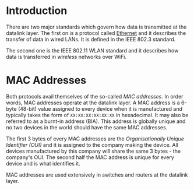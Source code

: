 # Introduction
There are two major standards which govern how data is transmitted at the datalink layer. The first on is a protocol called [Ethernet](../Protocols/Ethernet%20(IEEE%20802.3).md) and it describes the transfer of data in wired LANs. It is defined in the IEEE 802.3 standard.

The second one is the IEEE 802.11 WLAN standard and it describes how data is transferred in *wireless* networks over WiFi.

# MAC Addresses
Both protocols avail themselves of the so-called *MAC addresses*. In order words, MAC addresses operate at the datalink layer. A MAC address is a 6-byte (48-bit) value assigned to every device when it is manufactured and typically takes the form of `XX:XX:XX:XX:XX:XX` in hexadecimal. It may also be referred to as a burnt-in address (BIA). This address is globally unique and no two devices in the world should have the same MAC addresses.

The first 3 bytes of every MAC addresses are the *Organisationally Unique Identifier (OUI)* and it is assigned to the company making the device. All devices manufactured by this company will share the same 3 bytes - the company's OUI. The second half the MAC address is unique for every device and is what identifies it.

MAC addresses are used extensively in switches and routers at the datalink layer.
